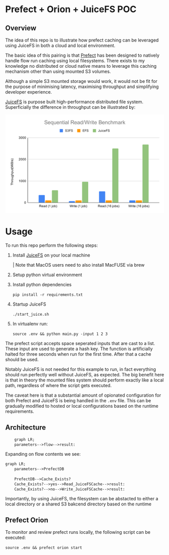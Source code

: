 # Prefect + Orion + JuiceFS POC

## Overview
The idea of this repo is to illustrate how prefect caching can be leveraged using JuiceFS in both a cloud and local environment. 

The basic idea of this pairing is that [Prefect](https://docs.prefect.io/) has been designed to natively handle flow run caching using local filesystems. There exists to my knowledge no distributed or cloud native means to leverage this caching mechanism other than using mounted S3 volumes.

Although a simple S3 mounted storage would work, it would not be fit for the purpose of minimising latency, maximising throughput and simplifying developer experience. 

[JuiceFS](https://juicefs.com/docs/community/introduction) is purpose built high-performance distributed file system. Superficially the difference in throughput can be illustrated by:

![image](https://github.com/juicedata/juicefs/blob/main/docs/en/images/sequential-read-write-benchmark.svg)

# Usage
To run this repo perform the following steps:
1. Install [JuiceFS](https://juicefs.com/docs/community/installation/) on your local machine 

    |  Note that MacOS users need to also install MacFUSE via brew

1. Setup python virtual environment
1. Install python dependencies

    `pip install -r requirements.txt`
1. Startup JuiceFS

    `./start_juice.sh`
1. In virtualenv run:

    `source .env && python main.py -input 1 2 3`

The prefect script accepts space seperated inputs that are cast to a list. 
These input are used to generate a hash key. The function is artificially halted for three seconds when run for the first time. After that a cache should be used. 

Notably JuiceFS is not needed for this example to run, in fact everything should run perfectly well without JuiceFS, as expected. The big benefit here is that in theory the mounted files system should perform exactly like a local path, regardless of where the script gets executed. 

The caveat here is that a substantial amount of opionated configuration for both Prefect and JuiceFS is being handled in the `.env` file. This can be gradually modified to hosted or local configurations based on the runtime requirements.
 
## Architecture
```mermaid
    graph LR;
    parameters-->flow-->result:
```

Expanding on flow contents we see:
```mermaid
graph LR;
    parameters-->PrefectDB

    PrefectDB-->Cache_Exists?
    Cache_Exists?-->yes-->Read_JuiceFSCache-->result:
    Cache_Exists?-->no-->Write_JuiceFSCache-->result:
```

Importantly, by using JuiceFS, the filesystem can be abstacted to either a local directory or a shared S3 bakcend directory based on the runtime

## Prefect Orion
To monitor and review prefect runs locally, the following script can be executed:

`source .env && prefect orion start`


